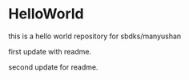 # HelloWorld
this is a hello world repository for sbdks/manyushan

first update with readme.

second update for readme.
